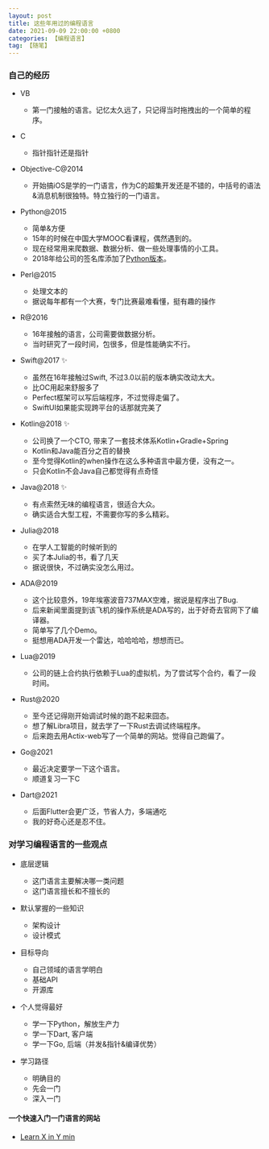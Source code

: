 ```yaml
---
layout: post
title: 这些年用过的编程语言
date: 2021-09-09 22:00:00 +0800
categories: 【编程语言】
tag: 【随笔】
---
```


### 自己的经历

- VB
	- 第一门接触的语言。记忆太久远了，只记得当时拖拽出的一个简单的程序。

- C
	- 指针指针还是指针

- Objective-C@2014
	- 开始搞iOS是学的一门语言，作为C的超集开发还是不错的，中括号的语法&消息机制很独特。特立独行的一门语言。

- Python@2015
	- 简单&方便
	- 15年的时候在中国大学MOOC看课程，偶然遇到的。
	- 现在经常用来爬数据、数据分析、做一些处理事情的小工具。
	- 2018年给公司的签名库添加了[Python版本](https://pypi.org/project/wicc/)。

- Perl@2015
	- 处理文本的
	- 据说每年都有一个大赛，专门比赛最难看懂，挺有趣的操作

- R@2016
	- 16年接触的语言，公司需要做数据分析。
	- 当时研究了一段时间，包很多，但是性能确实不行。

- Swift@2017 ✨
	- 虽然在16年接触过Swift, 不过3.0以前的版本确实改动太大。
	- 比OC用起来舒服多了
	- Perfect框架可以写后端程序，不过觉得走偏了。
	- SwiftUI如果能实现跨平台的话那就完美了

- Kotlin@2018 ✨
	- 公司换了一个CTO, 带来了一套技术体系Kotlin+Gradle+Spring
	- Kotlin和Java能百分之百的替换
	- 至今觉得Kotlin的when操作在这么多种语言中最方便，没有之一。
	- 只会Kotlin不会Java自己都觉得有点奇怪

- Java@2018 ✨
	- 有点索然无味的编程语言，很适合大众。
	- 确实适合大型工程，不需要你写的多么精彩。

- Julia@2018
	- 在学人工智能的时候听到的
	- 买了本Julia的书，看了几天
	- 据说很快，不过确实没怎么用过。

- ADA@2019
	- 这个比较意外，19年埃塞波音737MAX空难，据说是程序出了Bug.
	- 后来新闻里面提到该飞机的操作系统是ADA写的，出于好奇去官网下了编译器。
	- 简单写了几个Demo。
	- 挺想用ADA开发一个雷达，哈哈哈哈，想想而已。

- Lua@2019
	- 公司的链上合约执行依赖于Lua的虚拟机，为了尝试写个合约，看了一段时间。

- Rust@2020
	- 至今还记得刚开始调试时候的跑不起来囧态。
	- 想了解Libra项目，就去学了一下Rust去调试终端程序。
	- 后来跑去用Actix-web写了一个简单的网站。觉得自己跑偏了。

- Go@2021
	- 最近决定要学一下这个语言。
	- 顺道复习一下C 

- Dart@2021
	- 后面Flutter会更广泛，节省人力，多端通吃
	- 我的好奇心还是忍不住。 


### 对学习编程语言的一些观点

- 底层逻辑
	- 这门语言主要解决哪一类问题
	- 这门语言擅长和不擅长的

- 默认掌握的一些知识
	- 架构设计
	- 设计模式

- 目标导向
	- 自己领域的语言学明白
	- 基础API
	- 开源库

- 个人觉得最好
	- 学一下Python，解放生产力
	- 学一下Dart, 客户端
	- 学一下Go, 后端（并发&指针&编译优势）

- 学习路径
	- 明确目的
	- 先会一门
	- 深入一门

#### 一个快速入门一门语言的网站

- [Learn X in Y min](https://learnxinyminutes.com/)






